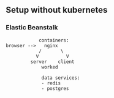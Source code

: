 ## Setup without kubernetes
### Elastic Beanstalk
```
            containers:
browser -->   nginx
            /       \
           V          V
         server    client
             worked
             
             data services:
             - redis 
             - postgres
```
